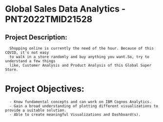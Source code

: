 
# Global Sales Data Analytics - PNT2022TMID21528

## Project Description: 
      Shopping online is currently the need of the hour. Because of this COVID, it's not easy 
      to walk in a store randomly and buy anything you want.So, try to understand a few things 
      like, Customer Analysis and Product Analysis of this Global Super Store.
      
# Project Objectives: 
      - Know fundamental concepts and can work on IBM Cognos Analytics.
      - Gain a broad understanding of plotting different visualizations to provide a suitable solution.
      - Able to create meaningful Visualizations and Dashboard(s).
     
